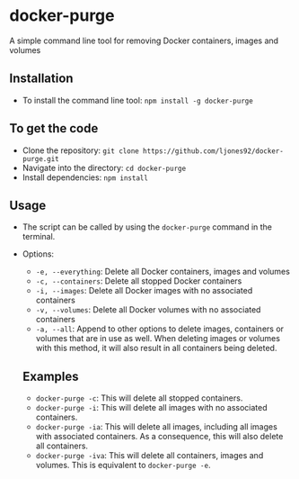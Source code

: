# docker-purge
A simple command line tool for removing Docker containers, images and volumes

## Installation
- To install the command line tool: `npm install -g docker-purge`

## To get the code
- Clone the repository: `git clone https://github.com/ljones92/docker-purge.git`
- Navigate into the directory: `cd docker-purge`
- Install dependencies: `npm install`

## Usage
- The script can be called by using the `docker-purge` command in the terminal.
- Options:
  - `-e, --everything`: Delete all Docker containers, images and volumes
  - `-c, --containers`: Delete all stopped Docker containers
  - `-i, --images`: Delete all Docker images with no associated containers
  - `-v, --volumes`: Delete all Docker volumes with no associated containers
  - `-a, --all`: Append to other options to delete images, containers or volumes that are in use as well. When deleting images or volumes with this method, it will also result in all containers being deleted.

  ## Examples
  - `docker-purge -c`: This will delete all stopped containers.
  - `docker-purge -i`: This will delete all images with no associated containers.
  - `docker-purge -ia`: This will delete all images, including all images with associated containers. As a consequence, this will also delete all containers.
  - `docker-purge -iva`: This will delete all containers, images and volumes. This is equivalent to `docker-purge -e`.
